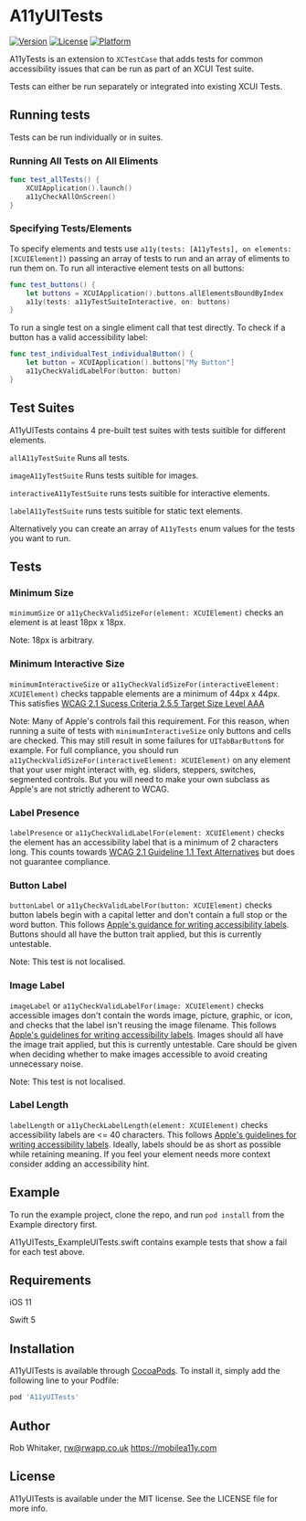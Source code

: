 # A11yUITests

[![Version](https://img.shields.io/cocoapods/v/A11yUITests.svg?style=flat)](https://cocoapods.org/pods/A11yUITests)
[![License](https://img.shields.io/cocoapods/l/A11yUITests.svg?style=flat)](https://cocoapods.org/pods/A11yUITests)
[![Platform](https://img.shields.io/cocoapods/p/A11yUITests.svg?style=flat)](https://cocoapods.org/pods/A11yUITests)

A11yTests is an extension to `XCTestCase` that adds tests for common accessibility issues that can be run as part of an XCUI Test suite.

Tests can either be run separately or integrated into existing XCUI Tests.

## Running tests

Tests can be run individually or in suites.

### Running All Tests on All Eliments

```swift
func test_allTests() {
    XCUIApplication().launch()
    a11yCheckAllOnScreen()
}
```

### Specifying Tests/Elements

To specify elements and tests use  `a11y(tests: [A11yTests], on elements: [XCUIElement])` passing an array of tests to run and an array of eliments to run them on. To run all interactive element tests on all buttons:

```swift
func test_buttons() {
    let buttons = XCUIApplication().buttons.allElementsBoundByIndex
    a11y(tests: a11yTestSuiteInteractive, on: buttons)
}
```

To run a single test on a single eliment call that test directly. To check if a button has a valid accessibility label:

```swift
func test_individualTest_individualButton() {
    let button = XCUIApplication().buttons["My Button"]
    a11yCheckValidLabelFor(button: button)
}
```

## Test Suites

A11yUITests contains 4 pre-built test suites with tests suitible for different elements.

`allA11yTestSuite` Runs all tests.

`imageA11yTestSuite` Runs tests suitible for images.

`interactiveA11yTestSuite` runs tests suitible for interactive elements.

`labelA11yTestSuite` runs tests suitible for static text elements.


Alternatively you can create an array of `A11yTests` enum values for the tests you want to run.

## Tests

### Minimum Size

`minimumSize` or `a11yCheckValidSizeFor(element: XCUIElement)` checks an element is at least 18px x 18px.

Note: 18px is arbitrary.

### Minimum Interactive Size

`minimumInteractiveSize` or `a11yCheckValidSizeFor(interactiveElement: XCUIElement)` checks tappable elements are a minimum of 44px x 44px.
This satisfies [WCAG 2.1 Sucess Criteria 2.5.5 Target Size Level AAA](https://www.w3.org/TR/WCAG21/#target-size)

Note: Many of Apple's controls fail this requirement. For this reason, when running a suite of tests with `minimumInteractiveSize` only buttons and cells are checked. This may still result in some failures for `UITabBarButton`s for example.
For full compliance, you should run `a11yCheckValidSizeFor(interactiveElement: XCUIElement)` on any element that your user might interact with, eg. sliders, steppers, switches, segmented controls. But you will need to make your own subclass as Apple's are not strictly adherent to WCAG.

### Label Presence

`labelPresence` or `a11yCheckValidLabelFor(element: XCUIElement)` checks the element has an accessibility label that is a minimum of 2 characters long.
This counts towards [WCAG 2.1 Guideline 1.1 Text Alternatives](https://www.w3.org/TR/WCAG21/#text-alternatives) but does not guarantee compliance.

### Button Label

`buttonLabel` or `a11yCheckValidLabelFor(button: XCUIElement)` checks button labels begin with a capital letter and don't contain a full stop or the word button.
This follows [Apple's guidance for writing accessibility labels](https://developer.apple.com/library/archive/documentation/UserExperience/Conceptual/iPhoneAccessibility/Making_Application_Accessible/Making_Application_Accessible.html#//apple_ref/doc/uid/TP40008785-CH102-SW6). Buttons should all have the button trait applied, but this is currently untestable.

Note: This test is not localised.

### Image Label

`imageLabel` or `a11yCheckValidLabelFor(image: XCUIElement)` checks accessible images don't contain the words image, picture, graphic, or icon, and checks that the label isn't reusing the image filename.
This follows [Apple's guidelines for writing accessibility labels](https://developer.apple.com/videos/play/wwdc2019/254/). Images should all have the image trait applied, but this is currently untestable. Care should be given when deciding whether to make images accessible to avoid creating unnecessary noise.

Note: This test is not localised.

### Label Length
`labelLength` or `a11yCheckLabelLength(element: XCUIElement)` checks accessibility labels are <= 40 characters.
This follows [Apple's guidelines for writing accessibility labels](https://developer.apple.com/videos/play/wwdc2019/254/).
Ideally, labels should be as short as possible while retaining meaning. If you feel your element needs more context consider adding an accessibility hint.


## Example

To run the example project, clone the repo, and run `pod install` from the Example directory first.

A11yUITests_ExampleUITests.swift contains example tests that show a fail for each test above.

## Requirements

iOS 11

Swift 5

## Installation

A11yUITests is available through [CocoaPods](https://cocoapods.org). To install
it, simply add the following line to your Podfile:

```ruby
pod 'A11yUITests'
```

## Author

Rob Whitaker, rw@rwapp.co.uk
https://mobilea11y.com

## License

A11yUITests is available under the MIT license. See the LICENSE file for more info.
